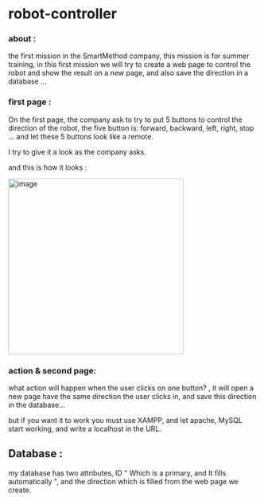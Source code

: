 # robot-controller
### about : 
the first mission in the SmartMethod company, this mission is  for summer training, in this first mission we will try to create a web page to control the robot and show the result on a new page, and also save the direction in a database ... 

### first page :
On the first page, the company ask to  try to put 5 buttons to control the direction of the robot, the five button is: forward, backward, left, right, stop ...
and let these 5 buttons look like a remote.

I try to give it a look as the company asks.

and this is how it looks :

<img width="353" alt="image" src="https://github.com/shahad23abdullah/robot-controloer/assets/139658520/85e94f36-8d46-46a7-8cf7-faa45c7cf972">


### action & second page:
what action will happen when the user clicks on one button?  , it will open a new page have the same direction the user clicks in, and save this direction in the database...

but if you want it to work you must use XAMPP, and let apache, MySQL start working, and write a localhost in the URL.

## Database : 
my database has two attributes, ID " Which is a primary, and It fills automatically ", and the direction which is filled from the web page we create.


